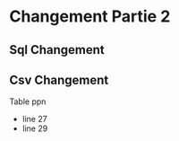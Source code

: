 # Changement Partie 2

## Sql Changement 

## Csv Changement

Table ppn 

  - line 27 
  - line 29

